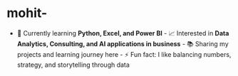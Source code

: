 # mohit-
 - 🌱 Currently learning **Python, Excel, and Power BI**   - 📈 Interested in **Data Analytics, Consulting, and AI applications in business**   - 📚 Sharing my projects and learning journey here   - ⚡ Fun fact: I like balancing numbers, strategy, and storytelling through data  
